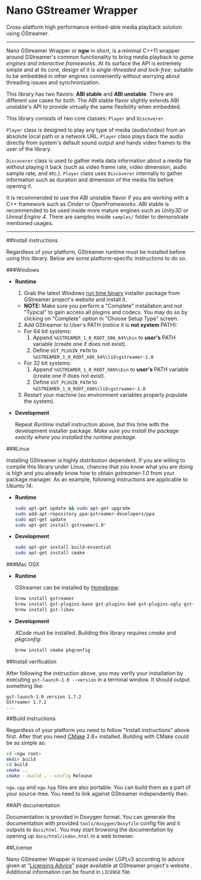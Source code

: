Nano GStreamer Wrapper
======================

Cross-platform high performance embed-able media playback solution using GStreamer.

---

Nano GStreamer Wrapper or **ngw** in short, is a minimal C++11 wrapper around GStreamer's common functionality to bring media playback to *game engines and interactive frameworks*. At its surface the API is extremely simple and at its core, design of it is *single-threaded and lock-free*; suitable to be embedded in other engines conveniently without worrying about threading issues and synchronization.

This library has two flavors: **ABI stable** and **ABI unstable**. There are different use cases for both. The ABI stable flavor slightly extends ABI unstable's API to provide virtually the same flexibility when embedded.

This library consists of two core classes: `Player` and `Discoverer`.

`Player` class is designed to play any type of media (audio/video) from an absolute local path or a network URL. `Player` class plays back the audio directly from system's default sound output and hands video frames to the user of the library.

`Discoverer` class is used to gather meta data information about a media file without playing it back (such as video frame rate, video dimension, audio sample rate, and etc.). `Player` class uses `Discoverer` internally to gather information such as duration and dimension of the media file before opening it.

It is recommended to use the ABI unstable flavor if you are working with a C++ framework such as *Cinder* or *OpenFrameworks*. ABI stable is recommended to be used inside more mature engines such as *Unity3D* or *Unreal Engine 4*. There are samples inside `samples/` folder to demonstrate mentioned usages.

---

##Install instructions

Regardless of your platform, GStreamer runtime must be installed before using this library. Below are some platform-specific instructions to do so.

###Windows

  * **Runtime**
    
    1. Grab the latest Windows [run time binary](https://gstreamer.freedesktop.org/data/pkg/windows/) installer package from GStreamer project's website and install it.
      * **NOTE:** Make sure you perform a "Complete" installation and not "Typical" to gain access all plugins and codecs. You may do so by clicking on "Complete" option in "Choose Setup Type" screen.
    2. Add GStreamer to User's PATH (notice it is **not system** PATH):
      * For 64 bit systems:
        1. Append `%GSTREAMER_1_0_ROOT_X86_64%\bin` to **user's** PATH variable (create one if does not exist).
        2. Define `GST_PLUGIN_PATH` to `%GSTREAMER_1_0_ROOT_X86_64%\lib\gstreamer-1.0`
      * For 32 bit systems:
        1. Append `%GSTREAMER_1_0_ROOT_X86%\bin` to **user's** PATH variable (create one if does not exist).
        2. Define `GST_PLUGIN_PATH` to `%GSTREAMER_1_0_ROOT_X86%\lib\gstreamer-1.0`
    3. Restart your machine (so environment variables properly populate the system).

  * **Development**
    
    Repeat *Runtime* install instruction above, but this time with the development installer package. *Make sure you install the package exactly where you installed the runtime package.*

###Linux

Installing GStreamer is highly distribution dependent. If you are willing to compile this library under Linux, chances that you know what you are doing is high and you already know how to obtain *gstreamer-1.0* from your package manager. As an example, following instructions are applicable to *Ubuntu 14*:

  * **Runtime**

    ```BASH
    sudo apt-get update && sudo apt-get upgrade
    sudo add-apt-repository ppa:gstreamer-developers/ppa
    sudo apt-get update
    sudo apt-get install gstreamer1.0*
    ```

  * **Development**
    
    ```BASH
    sudo apt-get install build-essential
    sudo apt-get install cmake
    ```

###Mac OSX

  * **Runtime**
    
    GStreamer can be installed by [Homebrew](http://brew.sh/):
    
    ```BASH
    brew install gstreamer
    brew install gst-plugins-base gst-plugins-bad gst-plugins-ugly gst-plugins-good
    brew install gst-libav
    ```
  * **Development**
    
    *XCode* must be installed. Building this library requires *cmake* and *pkgconfig*:
    
    ```BASH
    brew install cmake pkgconfig
    ```

##Install verification

After following the instruction above, you may verify your installation by executing `gst-launch-1.0 --version` in a terminal window. It should output something like:
```
gst-launch-1.0 version 1.7.2
GStreamer 1.7.2
...
```

##Build instructions

Regardless of your platform you need to follow "Install instructions" above first. After that you need [CMake](https://cmake.org/) 2.8+ installed. Building with CMake could be as simple as:

```Bash
cd <ngw root>
mkdir build
cd build
cmake ..
cmake --build . --config Release
```

`ngw.cpp` and `ngw.hpp` files are also portable. You can build them as a part of your source-tree. You need to link against GStreamer independently then.

##API documentation

Documentation is provided in Doxygen format. You can generate the documentation with provided `tools/doxygen/Doxyfile` config file and it outputs to `docs/html`. You may start browsing the documentation by opening up `docs/html/index.html` in a web browser.

##License

Nano GStreamer Wrapper is licensed under LGPLv3 according to advice given at "[Licensing Advice](https://gstreamer.freedesktop.org/documentation/licensing.html)" page available at GStreamer project's website . Additional information can be found in `LICENSE` file.
